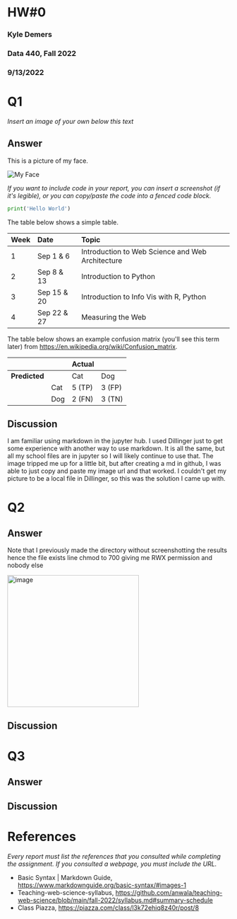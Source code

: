 # HW#0
### Kyle Demers
### Data 440, Fall 2022
### 9/13/2022

# Q1

*Insert an image of your own below this text*

## Answer

This is a picture of my face.

![My Face](https://tribeathletics.com/images/2021/11/17/21Demers_HS.jpg)

*If you want to include code in your report, you can insert a screenshot (if it's legible), or you can copy/paste the code into a fenced code block.*

```python
print('Hello World')
```

The table below shows a simple table.  

|Week|Date|Topic|
|:---|:---|:---|
|1|Sep 1 & 6|Introduction to Web Science and Web Architecture|
|2|Sep 8 & 13|Introduction to Python|
|3|Sep 15 & 20|Introduction to Info Vis with R, Python|
|4| Sep 22 & 27| Measuring the Web|

The table below shows an example confusion matrix (you'll see this term later) from <https://en.wikipedia.org/wiki/Confusion_matrix>.

| | |Actual||
|---|---|---|---|
|**Predicted**| |Cat|Dog|
| |Cat|5 (TP)|3 (FP)|
| |Dog|2 (FN)|3 (TN)|

## Discussion

I am familiar using markdown in the jupyter hub. I used Dillinger just to get some experience with another way to use markdown. It is all the same, but all my school files are in jupyter so I will likely continue to use that. The image tripped me up for a little bit, but after creating a md in github, I was able to just copy and paste my image url and that worked. I couldn't get my picture to be a local file in Dillinger, so this was the solution I came up with. 

# Q2

## Answer
Note that I previously made the directory without screenshotting the results hence the file exists line
chmod to 700 giving me RWX permission and nobody else

<img width="298" alt="image" src="https://user-images.githubusercontent.com/112887807/189013256-5b7fb0c5-1f86-4f17-a8a4-4f615dbdcf95.png">

## Discussion

# Q3

## Answer

## Discussion

# References

*Every report must list the references that you consulted while completing the assignment. If you consulted a webpage, you must include the URL.*

* Basic Syntax | Markdown Guide, <https://www.markdownguide.org/basic-syntax/#images-1>
* Teaching-web-science-syllabus, <https://github.com/anwala/teaching-web-science/blob/main/fall-2022/syllabus.md#summary-schedule>
* Class Piazza, <https://piazza.com/class/l3k72ehiq8z40r/post/8>
